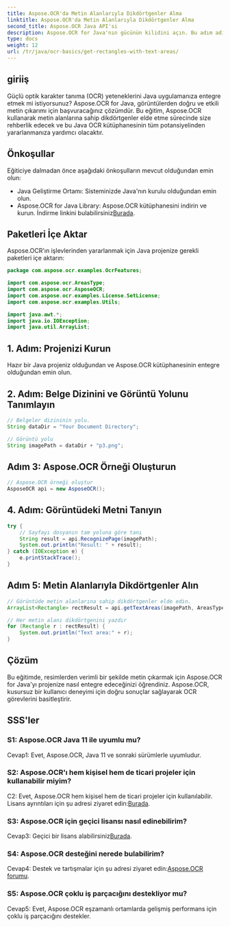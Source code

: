 ```yaml
---
title: Aspose.OCR'da Metin Alanlarıyla Dikdörtgenler Alma
linktitle: Aspose.OCR'da Metin Alanlarıyla Dikdörtgenler Alma
second_title: Aspose.OCR Java API'si
description: Aspose.OCR for Java'nın gücünün kilidini açın. Bu adım adım kılavuzda resimlerden metni sorunsuz bir şekilde nasıl çıkaracağınızı öğrenin. Etkili metin tanıma için hemen indirin.
type: docs
weight: 12
url: /tr/java/ocr-basics/get-rectangles-with-text-areas/
---
```

## giriiş

Güçlü optik karakter tanıma (OCR) yeteneklerini Java uygulamanıza entegre etmek mi istiyorsunuz? Aspose.OCR for Java, görüntülerden doğru ve etkili metin çıkarımı için başvuracağınız çözümdür. Bu eğitim, Aspose.OCR kullanarak metin alanlarına sahip dikdörtgenler elde etme sürecinde size rehberlik edecek ve bu Java OCR kütüphanesinin tüm potansiyelinden yararlanmanıza yardımcı olacaktır.

## Önkoşullar

Eğiticiye dalmadan önce aşağıdaki önkoşulların mevcut olduğundan emin olun:

- Java Geliştirme Ortamı: Sisteminizde Java'nın kurulu olduğundan emin olun.
-  Aspose.OCR for Java Library: Aspose.OCR kütüphanesini indirin ve kurun. İndirme linkini bulabilirsiniz[Burada](https://releases.aspose.com/ocr/java/).

## Paketleri İçe Aktar

Aspose.OCR'ın işlevlerinden yararlanmak için Java projenize gerekli paketleri içe aktarın:

```java
package com.aspose.ocr.examples.OcrFeatures;

import com.aspose.ocr.AreasType;
import com.aspose.ocr.AsposeOCR;
import com.aspose.ocr.examples.License.SetLicense;
import com.aspose.ocr.examples.Utils;

import java.awt.*;
import java.io.IOException;
import java.util.ArrayList;
```

## 1. Adım: Projenizi Kurun

Hazır bir Java projeniz olduğundan ve Aspose.OCR kütüphanesinin entegre olduğundan emin olun.

## 2. Adım: Belge Dizinini ve Görüntü Yolunu Tanımlayın

```java
// Belgeler dizininin yolu.
String dataDir = "Your Document Directory";

// Görüntü yolu
String imagePath = dataDir + "p3.png";
```

## Adım 3: Aspose.OCR Örneği Oluşturun

```java
// Aspose.OCR örneği oluştur
AsposeOCR api = new AsposeOCR();
```

## 4. Adım: Görüntüdeki Metni Tanıyın

```java
try {
    // Sayfayı dosyanın tam yoluna göre tanı
    String result = api.RecognizePage(imagePath);
    System.out.println("Result: " + result);
} catch (IOException e) {
    e.printStackTrace();
}
```

## Adım 5: Metin Alanlarıyla Dikdörtgenler Alın

```java
// Görüntüde metin alanlarına sahip dikdörtgenler elde edin.
ArrayList<Rectangle> rectResult = api.getTextAreas(imagePath, AreasType.PARAGRAPHS, true);

// Her metin alanı dikdörtgenini yazdır
for (Rectangle r : rectResult) {
    System.out.println("Text area:" + r);
}
```

## Çözüm

Bu eğitimde, resimlerden verimli bir şekilde metin çıkarmak için Aspose.OCR for Java'yı projenize nasıl entegre edeceğinizi öğrendiniz. Aspose.OCR, kusursuz bir kullanıcı deneyimi için doğru sonuçlar sağlayarak OCR görevlerini basitleştirir.

## SSS'ler

### S1: Aspose.OCR Java 11 ile uyumlu mu?

Cevap1: Evet, Aspose.OCR, Java 11 ve sonraki sürümlerle uyumludur.

### S2: Aspose.OCR'ı hem kişisel hem de ticari projeler için kullanabilir miyim?

 C2: Evet, Aspose.OCR hem kişisel hem de ticari projeler için kullanılabilir. Lisans ayrıntıları için şu adresi ziyaret edin:[Burada](https://purchase.aspose.com/buy).

### S3: Aspose.OCR için geçici lisansı nasıl edinebilirim?

 Cevap3: Geçici bir lisans alabilirsiniz[Burada](https://purchase.aspose.com/temporary-license/).

### S4: Aspose.OCR desteğini nerede bulabilirim?

 Cevap4: Destek ve tartışmalar için şu adresi ziyaret edin:[Aspose.OCR forumu](https://forum.aspose.com/c/ocr/16).

### S5: Aspose.OCR çoklu iş parçacığını destekliyor mu?

Cevap5: Evet, Aspose.OCR eşzamanlı ortamlarda gelişmiş performans için çoklu iş parçacığını destekler.
